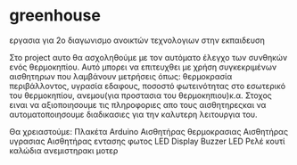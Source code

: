 # greenhouse
εργασια για 2ο διαγωνισμο ανοικτών τεχνολογιων στην εκπαιδευση

Στο project αυτο θα ασχοληθούμε με τον αυτόματο έλεγχο των συνθηκών ενός θερμοκηπίου.  Αυτό μπορει να επιτευχθει με χρήση συγκεκριμένων αισθητηρων που λαμβάνουν μετρήσεις όπως: θερμοκρασία περιβάλλοντος, υγρασία εδαφους,  ποσοστό φωτεινότητας στο εσωτερικό του θερμοκηπίου, ανεμου(για προστασια του θερμοκηπιου)κ.α. Στοχος ειναι να αξιοποιησουμε τις πληροφοριες απο τους αισθητηρεςκαι να αυτοματοποιησουμε διαδικασιες για την καλυτερη λειτουργια του.


Θα χρειαστούμε:
Πλακέτα Arduino
 Αισθητήρας θερμοκρασιας
Αισθητήρας υγρασιας
Αισθητήρας εντασης φωτος
    LED Display 
    Buzzer 
    LED 
    Ρελέ
    κουτί
    καλώδια
    ανεμιστηρακι
    μοτερ
